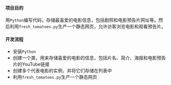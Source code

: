 #### 项目目的
用`Python`编写代码，存储最喜爱的电影信息，包括剧照和电影预告片网址等。然后利用`fresh_tomatoes.py`生产一个静态网页，允许访客浏览电影和观看预告片。

#### 开发流程
-   安装`Python`
-   创建一个类，用来存储喜爱的电影的信息，包括片名、简介、海报和电影预告片的YouTube链接
-   创建多个代表电影的实例，并将它们存储在列表中
-   利用`fresh_tomatoes.py`生产一个静态网页